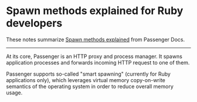 # Spawn methods explained  for Ruby developers
These notes summarize [Spawn methods explained](https://www.phusionpassenger.com/library/indepth/ruby/spawn_methods/) from Passenger Docs. 

---

At its core, Passenger is an HTTP proxy and process manager. It spawns application processes and forwards incoming HTTP request to one of them.

Passenger supports so-called "smart spawning" (currently for Ruby applications only), which leverages virtual memory copy-on-write semantics of the operating system in order to reduce overall memory usage.


<!--stackedit_data:
eyJoaXN0b3J5IjpbLTIwMDczMzkwODEsLTUxNjk3MTkxMl19
-->